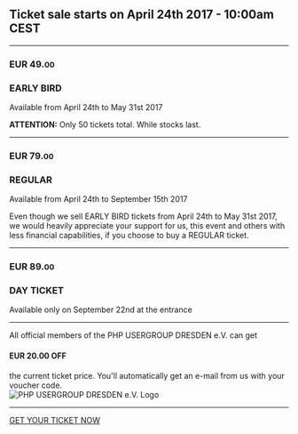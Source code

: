 
<h2 class="text-center">Ticket sale starts on April 24th 2017 - 10:00am CEST</h2>

<hr class="blockspace">

<div class="tickets">
	<div class="row">
		<div class="col-xs-12 col-sm-4 col-md-3">
			<h3>EUR 49.<small>00</small></h3>	
		</div>
		<div class="col-xs-12 col-sm-8 col-md-9">
			<h3>EARLY BIRD</h3>
			<p class="text-muted">Available from April 24th to May 31st 2017</p>
			<p>
				<b class="text-danger">ATTENTION:</b> Only 50 tickets total. While stocks last.
			</p>
		</div>
	</div>
	<hr class="blockspace">
	<div class="row">
		<div class="col-xs-12 col-sm-4 col-md-3">
			<h3>EUR 79.<small>00</small></h3>	
		</div>
		<div class="col-xs-12 col-sm-8 col-md-9">
			<h3>REGULAR</h3>
			<p class="text-muted">Available from April 24th to September 15th 2017</p>
			<p>
				Even though we sell EARLY BIRD tickets from April 24th to May 31st 2017, 
				we would heavily appreciate your support for us, this event and others with less financial capabilities, if you choose to buy a REGULAR ticket.
			</p>
		</div>
	</div>
	<hr class="blockspace">
	<div class="row">
		<div class="col-xs-12 col-sm-4 col-md-3">
			<h3>EUR 89.<small>00</small></h3>	
		</div>
		<div class="col-xs-12 col-sm-8 col-md-9">
			<h3>DAY TICKET</h3>
			<span class="text-muted">Available only on September 22nd at the entrance</span>
		</div>
	</div>
</div>

<hr class="blockspace">

<div class="row">
	<div class="col-xs-12 col-sm-12 col-md-9 col-lg-10 text-center">
		All official members of the PHP USERGROUP DRESDEN e.V. can get 
		<h4 class="text-center">
			EUR 20.00 OFF
		</h4>
		the current ticket price. You'll automatically get an e-mail from us with your voucher code. 
	</div>
	<div class="hidden-xs hidden-sm col-md-3 col-lg-2">
		<img src="@baseUrl@/images/logo.png" class="img-responsive" alt="PHP USERGROUP DRESDEN e.V. Logo">
	</div>
</div>

<hr class="blockspace">

<div class="text-center">
	<a href="https://www.eventbrite.de/preview?eid=33522252961" title="GET YOUR TICKET" class="blockspace btn btn-block btn-success btn-lg text-uppercase">
		<i class="fa fa-ticket"></i> GET YOUR TICKET NOW <i class="fa fa-ticket"></i>
	</a>
</div>
